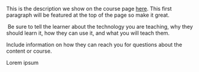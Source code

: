 This is the description we show on the course page [here](https://lab.github.com/Heryx/archeo-field-survey). This first paragraph will be featured at the top of the page so make it great.
​

​
Be sure to tell the learner about the technology you are teaching, why they should learn it, how they can use it, and what you will teach them.
​


Include information on how they can reach you for questions about the content or course. 


Lorem ipsum